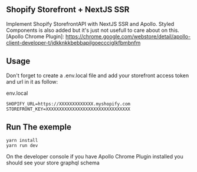 ## Shopify Storefront + NextJS SSR

Implement Shopify StorefrontAPI with NextJS SSR and Apollo. Styled Components is also added but it's just not usefull to care about on this.
[Apollo Chrome Plugin]: https://chrome.google.com/webstore/detail/apollo-client-developer-t/jdkknkkbebbapilgoeccciglkfbmbnfm

## Usage
Don't forget to create a .env.local file and add your storefront access token and url in it as follow:

env.local
```
SHOPIFY_URL=https://XXXXXXXXXXXXX.myshopify.com
STOREFRONT_KEY=XXXXXXXXXXXXXXXXXXXXXXXXXXXXXXXX
```

## Run The exemple
```
yarn install
yarn run dev
```

On the developer console if you have Apollo Chrome Plugin installed you should see your store graphql schema

